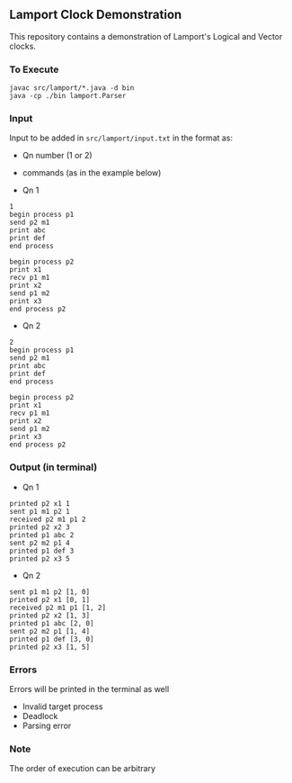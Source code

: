 ## Lamport Clock Demonstration
This repository contains a demonstration of Lamport's Logical and Vector clocks.

### To Execute
```
javac src/lamport/*.java -d bin
java -cp ./bin lamport.Parser
```
    
### Input
Input to be added in `src/lamport/input.txt` in the format as:
- Qn number (1 or 2)
- commands (as in the example below)

- Qn 1
```
1
begin process p1
send p2 m1
print abc
print def
end process

begin process p2
print x1
recv p1 m1
print x2
send p1 m2
print x3
end process p2
```

- Qn  2
```
2
begin process p1
send p2 m1
print abc
print def
end process

begin process p2
print x1
recv p1 m1
print x2
send p1 m2
print x3
end process p2
```

### Output (in terminal)
- Qn 1
```
printed p2 x1 1
sent p1 m1 p2 1
received p2 m1 p1 2
printed p2 x2 3
printed p1 abc 2
sent p2 m2 p1 4
printed p1 def 3
printed p2 x3 5
```

- Qn 2
```
sent p1 m1 p2 [1, 0]
printed p2 x1 [0, 1]
received p2 m1 p1 [1, 2]
printed p2 x2 [1, 3]
printed p1 abc [2, 0]
sent p2 m2 p1 [1, 4]
printed p1 def [3, 0]
printed p2 x3 [1, 5]
```

### Errors
Errors will be printed in the terminal as well
- Invalid target process
- Deadlock
- Parsing error


### Note
The order of execution can be arbitrary
